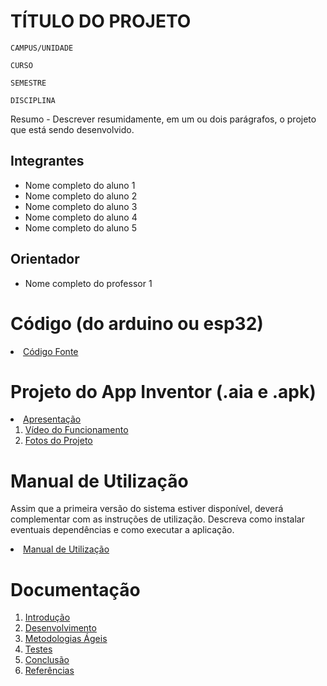 # TÍTULO DO PROJETO

`CAMPUS/UNIDADE`

`CURSO`

`SEMESTRE`

`DISCIPLINA`


Resumo - Descrever resumidamente, em um ou dois parágrafos, o projeto que está sendo desenvolvido.

## Integrantes

* Nome completo do aluno 1
* Nome completo do aluno 2
* Nome completo do aluno 3
* Nome completo do aluno 4
* Nome completo do aluno 5

## Orientador

* Nome completo do professor 1


# Código (do arduino ou esp32)

<li><a href="código/README.md"> Código Fonte</a></li>

# Projeto do App Inventor (.aia e .apk)

<li><a href="app/README.md> Aplicativo</a></li>

# Apresentação

<ol>
<li><a href="apresentação/README.md"> Vídeo do Funcionamento</a></li>
<li><a href="apresentação/README.md"> Fotos do Projeto</a></li>
</ol>

# Manual de Utilização
Assim que a primeira versão do sistema estiver disponível, deverá complementar com as instruções de utilização. Descreva como instalar eventuais dependências e como executar a aplicação.
<li><a href="manual/README.md"> Manual de Utilização</a></li>


# Documentação

<ol>
<li><a href="docs/01-Introducão.md"> Introdução</a></li>
<li><a href="docs/02-Desenvolvimento.md"> Desenvolvimento </a></li>
<li><a href="docs/03-Metodologias Ágeis.md"> Metodologias Ágeis</a></li>
<li><a href="docs/04-Testes.md"> Testes </a></li>
<li><a href="docs/05-Conclusão.md"> Conclusão </a></li>
<li><a href="docs/06-Referências.md"> Referências </a></li>
</ol>

